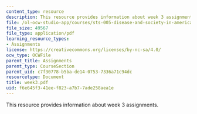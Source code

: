 ```yaml
---
content_type: resource
description: This resource provides information about week 3 assignments.
file: /ol-ocw-studio-app/courses/sts-005-disease-and-society-in-america-fall-2005/f6e645f341eef823a7b77ade258aea1e_week3.pdf
file_size: 49567
file_type: application/pdf
learning_resource_types:
- Assignments
license: https://creativecommons.org/licenses/by-nc-sa/4.0/
ocw_type: OCWFile
parent_title: Assignments
parent_type: CourseSection
parent_uid: c7f30778-b5ba-de14-0753-7336a71c94dc
resourcetype: Document
title: week3.pdf
uid: f6e645f3-41ee-f823-a7b7-7ade258aea1e
---
```

This resource provides information about week 3 assignments.